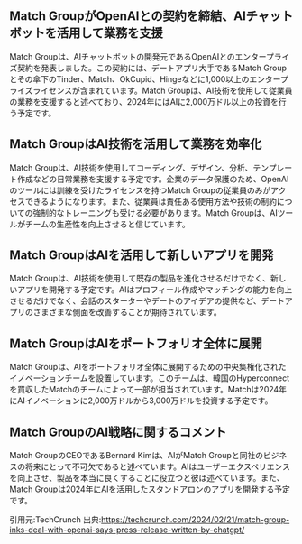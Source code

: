 ## Match GroupがOpenAIとの契約を締結、AIチャットボットを活用して業務を支援
Match Groupは、AIチャットボットの開発元であるOpenAIとのエンタープライズ契約を発表しました。この契約には、デートアプリ大手であるMatch Groupとその傘下のTinder、Match、OkCupid、Hingeなどに1,000以上のエンタープライズライセンスが含まれています。Match Groupは、AI技術を使用して従業員の業務を支援すると述べており、2024年にはAIに2,000万ドル以上の投資を行う予定です。

## Match GroupはAI技術を活用して業務を効率化
Match Groupは、AI技術を使用してコーディング、デザイン、分析、テンプレート作成などの日常業務を支援する予定です。企業のデータ保護のため、OpenAIのツールには訓練を受けたライセンスを持つMatch Groupの従業員のみがアクセスできるようになります。また、従業員は責任ある使用方法や技術の制約についての強制的なトレーニングも受ける必要があります。Match Groupは、AIツールがチームの生産性を向上させると信じています。

## Match GroupはAIを活用して新しいアプリを開発
Match Groupは、AI技術を使用して既存の製品を進化させるだけでなく、新しいアプリを開発する予定です。AIはプロフィール作成やマッチングの能力を向上させるだけでなく、会話のスターターやデートのアイデアの提供など、デートアプリのさまざまな側面を改善することが期待されています。

## Match GroupはAIをポートフォリオ全体に展開
Match Groupは、AIをポートフォリオ全体に展開するための中央集権化されたイノベーションチームを設置しています。このチームは、韓国のHyperconnectを買収したMatchのチームによって一部が担当されています。Matchは2024年にAIイノベーションに2,000万ドルから3,000万ドルを投資する予定です。

## Match GroupのAI戦略に関するコメント
Match GroupのCEOであるBernard Kimは、AIがMatch Groupと同社のビジネスの将来にとって不可欠であると述べています。AIはユーザーエクスペリエンスを向上させ、製品を本当に良くすることに役立つと彼は述べています。また、Match Groupは2024年にAIを活用したスタンドアロンのアプリを開発する予定です。

引用元:TechCrunch
出典:https://techcrunch.com/2024/02/21/match-group-inks-deal-with-openai-says-press-release-written-by-chatgpt/
